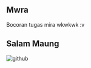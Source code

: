 ## Mwra
Bocoran tugas mira wkwkwk :v

## Salam Maung
![github](https://drive.google.com/file/d/17ZJQ3EwMAg5DiMXQh4c0AvJnhCYuy3Zs/view)
